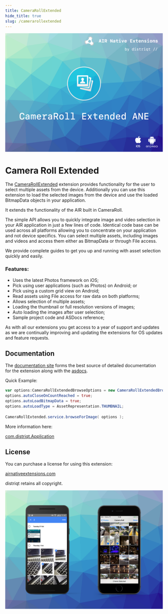 ```yaml
---
title: CameraRollExtended
hide_title: true
slug: /camerarollextended
---
```


![](images/hero.png)

# Camera Roll Extended

The [CameraRollExtended](http://airnativeextensions.com/extension/com.distriqt.CameraRollExtended) extension provides functionality for the user to select multiple assets from the device. Additionally you can use this extension to load the selected images from the device and use the loaded BitmapData objects in your application.

It extends the functionality of the AIR built in CameraRoll.

The simple API allows you to quickly integrate image and video selection in your AIR application in just a few lines of code.
Identical code base can be used across all platforms allowing you to concentrate on your application and not device specifics.
You can select multiple assets, including images and videos and access them either as BitmapData or through File access.

We provide complete guides to get you up and running with asset selection quickly and easily.

### Features:

- Uses the latest Photos framework on iOS;
- Pick using user applications (such as Photos) on Android; or
- Pick using a custom grid view on Android;
- Read assets using File access for raw data on both platforms;
- Allows selection of multiple assets;
- Loading the thumbnail or full resolution versions of images;
- Auto loading the images after user selection;
- Sample project code and ASDocs reference;

As with all our extensions you get access to a year of support and updates as we are continually
improving and updating the extensions for OS updates and feature requests.

## Documentation

The [documentation site](https://docs.airnativeextensions.com/docs/camerarollextended) forms the best source of detailed documentation for the extension along with the [asdocs](https://docs.airnativeextensions.com/asdocs/camerarollextended).

Quick Example:

```actionscript
var options:CameraRollExtendedBrowseOptions = new CameraRollExtendedBrowseOptions();
options.autoCloseOnCountReached = true;
options.autoLoadBitmapData = true;
options.autoLoadType = AssetRepresentation.THUMBNAIL;

CameraRollExtended.service.browseForImage( options );
```

More information here:

[com.distriqt.Application](https://airnativeextensions.com/extension/com.distriqt.Application)

## License

You can purchase a license for using this extension:

[airnativeextensions.com](https://airnativeextensions.com/)

distriqt retains all copyright.

![](images/promo.png)

